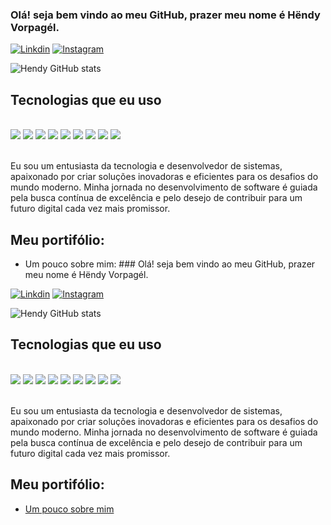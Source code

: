 ### Olá! seja bem vindo ao meu GitHub, prazer meu nome é Hëndy Vorpagél.


[![Linkdin](https://img.shields.io/badge/LinkedIn-0077B5?style=for-the-badge&logo=linkedin&logoColor=white)](https://www.linkedin.com/in/h%C3%ABndy-vorpag%C3%A9l/)
[![Instagram](https://img.shields.io/badge/Instagram-E4405F?style=for-the-badge&logo=instagram&logoColor=white)](https://www.instagram.com/hendy_vorpagel/)


![Hendy GitHub stats](https://github-readme-stats.vercel.app/api?username=Hendy17&show_icons=true&bg_color=00000000)


## Tecnologias que eu uso

<div style="display: inline_block"><br/>
  <img align="center alt="html5 src="https://img.shields.io/badge/HTML5-E34F26?style=for-the-badge&logo=html5&logoColor=white"/>
  <img align="center alt="html5 src="https://img.shields.io/badge/CSS3-1572B6?style=for-the-badge&logo=css3&logoColor=white"/>
  <img align="center alt="html5 src="https://img.shields.io/badge/JavaScript-323330?style=for-the-badge&logo=javascript&logoColor=F7DF1E"/>
  <img align="center alt="html5 src="https://img.shields.io/badge/Node.js-43853D?style=for-the-badge&logo=node.js&logoColor=white"/>
  <img align="center alt="html5 src="https://img.shields.io/badge/React-20232A?style=for-the-badge&logo=react&logoColor=61DAFB"/>
  <img align="center alt="html5 src="https://img.shields.io/badge/TypeScript-007ACC?style=for-the-badge&logo=typescript&logoColor=white"/>
  <img align="center alt="html5 src="https://img.shields.io/badge/Flutter-02569B?style=for-the-badge&logo=flutter&logoColor=white"/>
  <img align="center alt="html5 src="https://img.shields.io/badge/PostgreSQL-316192?style=for-the-badge&logo=postgresql&logoColor=white"/>
  <img align="center alt="html5 src="https://img.shields.io/badge/Express.js-404D59?style=for-the-badge"/>
</div><br/>

Eu sou um entusiasta da tecnologia e desenvolvedor de sistemas, apaixonado por criar soluções inovadoras e eficientes para os desafios do mundo moderno. Minha jornada no desenvolvimento de software é guiada pela busca contínua de excelência e pelo desejo de contribuir para um futuro digital cada vez mais promissor.

## Meu portifólio:
- Um pouco sobre mim: ### Olá! seja bem vindo ao meu GitHub, prazer meu nome é Hëndy Vorpagél.


[![Linkdin](https://img.shields.io/badge/LinkedIn-0077B5?style=for-the-badge&logo=linkedin&logoColor=white)](https://www.linkedin.com/in/h%C3%ABndy-vorpag%C3%A9l/)
[![Instagram](https://img.shields.io/badge/Instagram-E4405F?style=for-the-badge&logo=instagram&logoColor=white)](https://www.instagram.com/hendy_vorpagel/)


![Hendy GitHub stats](https://github-readme-stats.vercel.app/api?username=Hendy17&show_icons=true&bg_color=00000000)


## Tecnologias que eu uso

<div style="display: inline_block"><br/>
  <img align="center alt="html5 src="https://img.shields.io/badge/HTML5-E34F26?style=for-the-badge&logo=html5&logoColor=white"/>
  <img align="center alt="html5 src="https://img.shields.io/badge/CSS3-1572B6?style=for-the-badge&logo=css3&logoColor=white"/>
  <img align="center alt="html5 src="https://img.shields.io/badge/JavaScript-323330?style=for-the-badge&logo=javascript&logoColor=F7DF1E"/>
  <img align="center alt="html5 src="https://img.shields.io/badge/Node.js-43853D?style=for-the-badge&logo=node.js&logoColor=white"/>
  <img align="center alt="html5 src="https://img.shields.io/badge/React-20232A?style=for-the-badge&logo=react&logoColor=61DAFB"/>
  <img align="center alt="html5 src="https://img.shields.io/badge/TypeScript-007ACC?style=for-the-badge&logo=typescript&logoColor=white"/>
  <img align="center alt="html5 src="https://img.shields.io/badge/Flutter-02569B?style=for-the-badge&logo=flutter&logoColor=white"/>
  <img align="center alt="html5 src="https://img.shields.io/badge/PostgreSQL-316192?style=for-the-badge&logo=postgresql&logoColor=white"/>
  <img align="center alt="html5 src="https://img.shields.io/badge/Express.js-404D59?style=for-the-badge"/>
</div><br/>

Eu sou um entusiasta da tecnologia e desenvolvedor de sistemas, apaixonado por criar soluções inovadoras e eficientes para os desafios do mundo moderno. Minha jornada no desenvolvimento de software é guiada pela busca contínua de excelência e pelo desejo de contribuir para um futuro digital cada vez mais promissor.

## Meu portifólio:
- [Um pouco sobre mim](https://dulcet-scone-46762b.netlify.app/)
